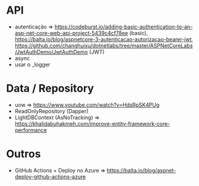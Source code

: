 # API
- autenticação => https://codeburst.io/adding-basic-authentication-to-an-asp-net-core-web-api-project-5439c4cf78ee (basic), https://balta.io/blog/aspnetcore-3-autenticacao-autorizacao-bearer-jwt, https://github.com/changhuixu/dotnetlabs/tree/master/ASPNetCoreLabs/JwtAuthDemo/JwtAuthDemo (JWT)
- async
- usar o _logger 

# Data / Repository
- uow => https://www.youtube.com/watch?v=HdsRpSK4PUg
- ReadOnlyRepository (Dapper)
- LightDBContext (AsNoTracking) => https://khalidabuhakmeh.com/improve-entity-framework-core-performance

# Outros
- GitHub Actions + Deploy no Azure => https://balta.io/blog/aspnet-deploy-github-actions-azure

